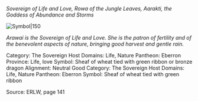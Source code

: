 *Sovereign of Life and Love, Rowa of the Jungle Leaves, Aarakti, the Goddess of Abundance and Storms*

![Symbol|150](grain-bundle-delapouite.svg)

*Arawai is the Sovereign of Life and Love. She is the patron of fertility and of the benevolent aspects of nature, bringing good harvest and gentle rain.*

Category: The Sovereign Host
Domains: Life, Nature
Pantheon: Eberron
Province: Life, love
Symbol: Sheaf of wheat tied with green ribbon or bronze dragon
Alignment: Neutral Good
Category: The Sovereign Host
Domains: Life, Nature
Pantheon: Eberron
Symbol: Sheaf of wheat tied with green ribbon

Source: ERLW, page 141
